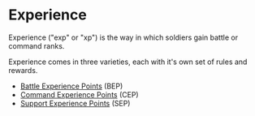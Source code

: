 # Experience

Experience ("exp" or "xp") is the way in which soldiers gain battle or command
ranks.

Experience comes in three varieties, each with it's own set of rules and
rewards.

- [Battle Experience Points](Battle_Experience_Points.md) (BEP)
- [Command Experience Points](Command_Experience_Points.md) (CEP)
- [Support Experience Points](Support_Experience_Points.md) (SEP)
